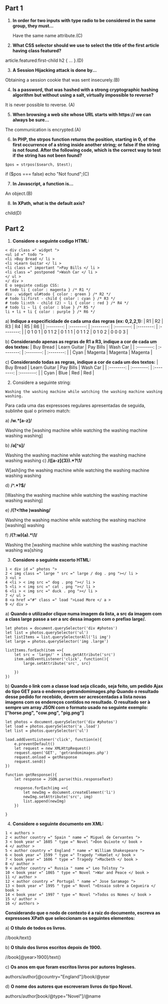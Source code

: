 ## Part 1

1. **In order for two inputs with type radio to be considered in the same group, they must...**

    Have the same name attribute.(C)

2. **What CSS selector should we use to select the title of the first article having class featured?**

article.featured:first-child h2 { ... }.(D)

3. **A Session Hijacking attack is done by...**

Obtaining a session cookie that was sent insecurely.(B) 
 
4. **Is a password, that was hashed with a strong cryptographic hashing algorithm but without using a salt, virtually impossible to reverse?**

It is never possible to reverse. (A)

5. **When browsing a web site whose URL starts with https:// we can always be sure...**

The communication is encrypted.(A) 

6. **In PHP, the strpos function returns the position, starting in 0, of the first occurrence of a string inside another string; or false if the string is not found. After the following code, which is the correct way to test if the string has not been found?**
```
$pos = strpos($search, $test);
```

if ($pos === false) echo "Not found";(C)

7. **In Javascript, a function is...**

An object.(B)

8. **In XPath, what is the default axis?**

child(D) 



## Part 2
1. **Considere o seguinte codigo HTML:**
```
< div class =" widget ">
<ul id =" todo ">
<li >Buy Bread </ li >
<li >Learn Guitar </ li >
<li class =" important ">Pay Bills </ li >
<li class =" postponed ">Wash Car </ li >
</ ul >
</ div >
E o seguinte codigo CSS:
# todo li { color : magenta } /* R1 */
div . widget ul#todo { color : green } /* R2 */
# todo li:first - child { color : cyan } /* R3 */
# todo li:nth - child (2) ~ li { color : red } /* R4 */
# todo li ~ li { color : blue } /* R5 */
li + li + li { color : purple } /* R6 */
```
a) **Indique a especificidade de cada uma das regras (ex: 0,2,2,1):**
| R1 | R2 | R3 | R4 | R5 | R6 |
| :--------: | :--------: | :--------: | :--------: | :--------: | :--------: |
| 0 1 0 1  | 0 1 1 2 | 0 1 1 1 | 0 1 1 2 | 0 1 0 2 | 0 0 0 3 |  

b) **Considerando apenas as regras de R1 a R3, indique a cor de cada um dos textos:**
| Buy Bread | Learn Guitar | Pay Bills | Wash Car |
| :--------: | :--------: | :--------: | :--------: |
| Cyan | Magenta | Magenta | Magenta |

c) **Considerando todas as regras, indique a cor de cada um dos textos:**
| Buy Bread | Learn Guitar | Pay Bills | Wash Car |
| :--------: | :--------: | :--------: | :--------: |
| Cyan | Blue | Red | Red |

2. Considere a seguinte string:
```
Washing the washing machine while watching the washing machine washing washing.
```
Para cada uma das expressoes regulares apresentadas de seguida, sublinhe qual o primeiro match:

a) **/w.*[a-z]/**

Washing the [washing machine while watching the washing machine washing washing]

b) **/a[^s]/**

Washing the washing machine while watching the washing machine washing washing
c) **/([a-z]{3}).*?\1/**

W[ash]ing the washing machine while watching the washing machine washing washing

d) **/^.*?$/**

[Washing the washing machine while watching the washing machine washing washing]

e) **/(?<!the )washing/**

Washing the washing machine while watching the washing machine [washing] washing

f) **/(?:w)(a).*\1/**

Washing the [washing machine while watching the washing machine washing wa]shing


3. **Considere o seguinte excerto HTML:**
```
1 < div id =" photos ">
2 < img class =" large " src =" large / dog . png "></ li >
3 <ul >
4 <li > < img src =" dog . png "></ li >
5 <li > < img src =" cat . png "></ li >
6 <li > < img src =" duck . png "></ li >
7 </ ul >
8 <a href ="#" class =" load ">Load More </ a >
9 </ div >
```

a) **Quando o utilizador clique numa imagem da lista, a src da imagem com a class large passe a ser a src dessa imagem com o prefixo large/.**

```
let photos = document.querySelector('div #photos')
let list = photos.querySelector('ul')
let listItems = list.querySelectorAll('li img')
let large = photos.querySelector('img .large')

listItems.forEach(item =>{
    let src = 'large/' + item.getAttribute('src')
    item.addEventListener('click', function(){
        large.setAttribute('src', src)

    })
})
```

b) **Quando o link com a classe load seja clicado, seja feito, um pedido Ajax do tipo GET para o endereco getrandomimages.php
Quando o resultado desse pedido for recebido, devem ser acrescentadas a lista novas imagens com os endereços contidos no resultado. O resultado ser ́a sempre um array JSON com o formato usado no seguinte exemplo:**
**["horse.png", "cow.png", "pig.png"]**

```
let photos = document.querySelector('div #photos')
let load = photos.querySelector('a .load')
let list = photos.querySelector('ul')

load.addEventListener('click', function(e){
    e.preventDefault()
    let request = new XMLHttpRequest()
    request.open('GET', 'getrandomimages.php')
    request.onload = getResponse
    request.send()
})

function getResponse(){
    let response = JSON.parse(this.responseText)

    response.forEach(img =>{
        let newImg = document.createElement('li')
        newImg.setAttribute('src', img)
        list.append(newImg)
    })

}

```



4. **Considere o seguinte documento em XML:**
```
1 < authors >
2 < author country =" Spain " name =" Miguel de Cervantes ">
3 < book year =" 1605 " type =" Novel ">Don Quixote </ book >
4 </ author >
5 < author country =" England " name =" William Shakespeare ">
6 < book year =" 1599 " type =" Tragedy ">Hamlet </ book >
7 < book year =" 1606 " type =" Tragedy ">Macbeth </ book >
8 </ author >
9 < author country =" Russia " name =" Leo Tolstoy ">
10 < book year =" 1865 " type =" Novel ">War and Peace </ book >
11 </ author >
12 < author country =" Portugal " name =" Jose Saramago ">
13 < book year =" 1995 " type =" Novel ">Ensaio sobre a Cegueira </ book >
14 < book year =" 1997 " type =" Novel ">Todos os Nomes </ book >
15 </ author >
16 </ authors >
```
**Considerando que o nodo de contexto é a raiz do documento, escreva as expressoes XPath que seleccionam
os seguintes elementos:**

a) **O título de todos os livros.**

//book/text()

b) **O título dos livros escritos depois de 1900.**

//book[@year>1900]/text()

c) **Os anos em que foram escritos livros por autores Ingleses.**

authors/author[@country="England"]/book/@year

d) **O nome dos autores que escreveram livros do tipo Novel.**

authors/author[book/@type="Novel"]/@name